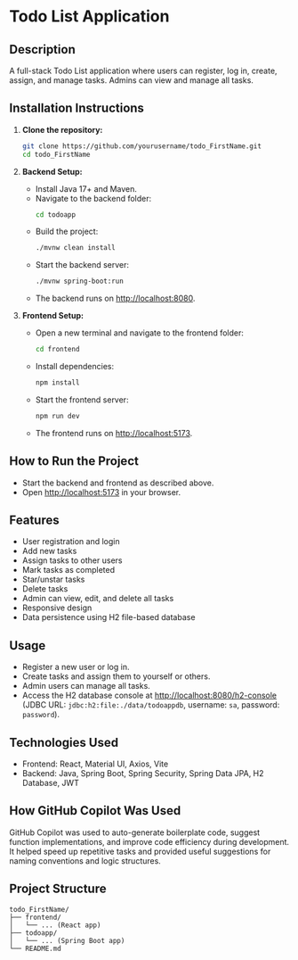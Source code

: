 # Todo List Application

## Description
A full-stack Todo List application where users can register, log in, create, assign, and manage tasks. Admins can view and manage all tasks.

## Installation Instructions

1. **Clone the repository:**
   ```sh
   git clone https://github.com/yourusername/todo_FirstName.git
   cd todo_FirstName
   ```

2. **Backend Setup:**
   - Install Java 17+ and Maven.
   - Navigate to the backend folder:
     ```sh
     cd todoapp
     ```
   - Build the project:
     ```sh
     ./mvnw clean install
     ```
   - Start the backend server:
     ```sh
     ./mvnw spring-boot:run
     ```
   - The backend runs on [http://localhost:8080](http://localhost:8080).

3. **Frontend Setup:**
   - Open a new terminal and navigate to the frontend folder:
     ```sh
     cd frontend
     ```
   - Install dependencies:
     ```sh
     npm install
     ```
   - Start the frontend server:
     ```sh
     npm run dev
     ```
   - The frontend runs on [http://localhost:5173](http://localhost:5173).

## How to Run the Project

- Start the backend and frontend as described above.
- Open [http://localhost:5173](http://localhost:5173) in your browser.

## Features

- User registration and login
- Add new tasks
- Assign tasks to other users
- Mark tasks as completed
- Star/unstar tasks
- Delete tasks
- Admin can view, edit, and delete all tasks
- Responsive design
- Data persistence using H2 file-based database

## Usage

- Register a new user or log in.
- Create tasks and assign them to yourself or others.
- Admin users can manage all tasks.
- Access the H2 database console at [http://localhost:8080/h2-console](http://localhost:8080/h2-console) (JDBC URL: `jdbc:h2:file:./data/todoappdb`, username: `sa`, password: `password`).

## Technologies Used

- Frontend: React, Material UI, Axios, Vite
- Backend: Java, Spring Boot, Spring Security, Spring Data JPA, H2 Database, JWT

## How GitHub Copilot Was Used

GitHub Copilot was used to auto-generate boilerplate code, suggest function implementations, and improve code efficiency during development. It helped speed up repetitive tasks and provided useful suggestions for naming conventions and logic structures.

## Project Structure

```
todo_FirstName/
├── frontend/
│   └── ... (React app)
├── todoapp/
│   └── ... (Spring Boot app)
└── README.md
```